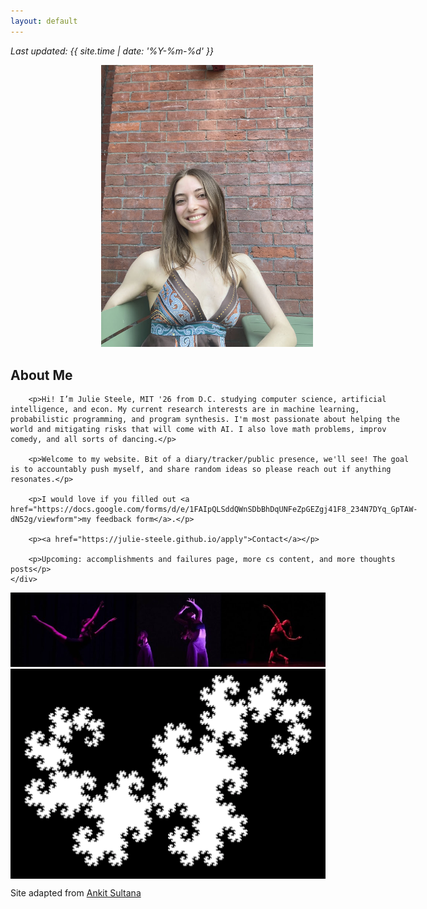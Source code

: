 ```yaml
---
layout: default
---
```


<style>
    @media screen and (max-width: 768px) {
        .about-container {
            flex-direction: column;
        }

        .about-image, .about-text {
            width: 100%;
            text-align: center;
        }

         .about-image img {
            display: block;
            max-width: 35%; /* Adjust this value as needed */
            height: auto;
            margin-left: auto;
            margin-right: auto;
        }

        .about-text {
            padding: 0 10px; /* Adds padding around the text */
        }
    }
</style>


_Last updated: {{ site.time | date: '%Y-%m-%d' }}_

<div class="about-container" style="display: flex; flex-wrap: wrap; align-items: flex-start;">
    <div class="about-image" style="flex: 1; text-align: right; padding-right: 20px;">
        <img src="JuliePhotoBrick.jpg" alt="Profile Image" style="max-width: 70%; height: auto;" />
    </div>
    <div class="about-text" style="flex: 3;">
        <h2>About Me</h2>

        <p>Hi! I’m Julie Steele, MIT '26 from D.C. studying computer science, artificial intelligence, and econ. My current research interests are in machine learning, probabilistic programming, and program synthesis. I'm most passionate about helping the world and mitigating risks that will come with AI. I also love math problems, improv comedy, and all sorts of dancing.</p>

        <p>Welcome to my website. Bit of a diary/tracker/public presence, we'll see! The goal is to accountably push myself, and share random ideas so please reach out if anything resonates.</p>

        <p>I would love if you filled out <a href="https://docs.google.com/forms/d/e/1FAIpQLSddQWnSDbBhDqUNFeZpGEZgj41F8_234N7DYq_GpTAW-dN52g/viewform">my feedback form</a>.</p>

        <p><a href="https://julie-steele.github.io/apply">Contact</a></p>

        <p>Upcoming: accomplishments and failures page, more cs content, and more thoughts posts</p>
    </div>
    
</div>

<div style="text-align: center;">
    <img src="ShortDC.jpg" alt="Dance Collage" style="max-width: 100%; height: auto;" />
    <img src="dragoncurve.webp" alt="Dragon" style="display: block; max-width: 100%; max-height: 50%; margin-left: auto; margin-right: auto;" />

</div>

Site adapted from [Ankit Sultana](https://github.com/ankitsultana)